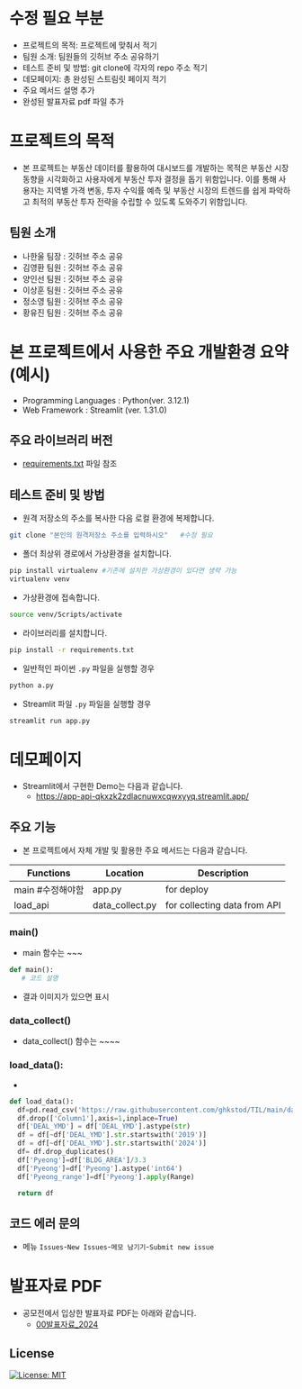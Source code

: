 # 수정 필요 부분
- 프로젝트의 목적: 프로젝트에 맞춰서 적기
- 팀원 소개: 팀원들의 깃허브 주소 공유하기
- 테스트 준비 및 방법: git clone에 각자의 repo 주소 적기
- 데모페이지: 총 완성된 스트림릿 페이지 적기
- 주요 메서드 설명 추가
- 완성된 발표자료 pdf 파일 추가

# 프로젝트의 목적
- 본 프로젝트는 부동산 데이터를 활용하여 대시보드를 개발하는 목적은 부동산 시장 동향을 시각화하고 사용자에게 부동산 투자 결정을 돕기 위함입니다. 이를 통해 사용자는 지역별 가격 변동, 투자 수익률 예측 및 부동산 시장의 트렌드를 쉽게 파악하고 최적의 부동산 투자 전략을 수립할 수 있도록 도와주기 위함입니다.

## 팀원 소개
- 나한울 팀장 : 깃허브 주소 공유
- 김영환 팀원 : 깃허브 주소 공유
- 양인선 팀원 : 깃허브 주소 공유
- 이상훈 팀원 : 깃허브 주소 공유
- 정소영 팀원 : 깃허브 주소 공유
- 황유진 팀원 : 깃허브 주소 공유



# 본 프로젝트에서 사용한 주요 개발환경 요약  (예시)
  + Programming Languages : Python(ver. 3.12.1)
  + Web Framework : Streamlit (ver. 1.31.0)

## 주요 라이브러리 버전
  + [requirements.txt](requirements.txt) 파일 참조

## 테스트 준비 및 방법
- 원격 저장소의 주소를 복사한 다음 로컬 환경에 복제합니다.

```bash
git clone "본인의 원격저장소 주소를 입력하시오"   #수정 필요
```

- 폴더 최상위 경로에서 가상환경을 설치합니다.

```bash
pip install virtualenv #기존에 설치한 가상환경이 있다면 생략 가능
virtualenv venv
```

- 가상환경에 접속합니다.
```bash
source venv/Scripts/activate
```

- 라이브러리를 설치합니다.
```bash
pip install -r requirements.txt
```

- 일반적인 파이썬 `.py` 파일을 실행할 경우
```bash
python a.py
```

- Streamlit 파일 `.py` 파일을 실행할 경우
```bash
streamlit run app.py
```

# 데모페이지
- Streamlit에서 구현한 Demo는 다음과 같습니다.
  + https://app-api-qkxzk2zdlacnuwxcqwxyyq.streamlit.app/

 ## 주요 기능
 - 본 프로젝트에서 자체 개발 및 활용한 주요 메서드는 다음과 같습니다.

| Functions | Location | Description |
|---|---|---|
| main #수정해야함 | app.py  | for deploy |
| load_api | data_collect.py | for collecting data from API | #이거의 역할이 이게 맞나? 여러가지가 섞인 거 같은데?

### main()
- main 함수는 ~~~
```python
def main():
   # 코드 설명
```
- 결과 이미지가 있으면 표시 

### data_collect()
-  data_collect() 함수는 ~~~~

### load_data():
- 

```python
def load_data():
  df=pd.read_csv('https://raw.githubusercontent.com/ghkstod/TIL/main/data.txt',encoding='utf-8',sep='\t')
  df.drop(['Column1'],axis=1,inplace=True)
  df['DEAL_YMD'] = df['DEAL_YMD'].astype(str)
  df = df[~df['DEAL_YMD'].str.startswith('2019')]
  df = df[~df['DEAL_YMD'].str.startswith('2024')]
  df= df.drop_duplicates()
  df['Pyeong']=df['BLDG_AREA']/3.3
  df['Pyeong']=df['Pyeong'].astype('int64')
  df['Pyeong_range']=df['Pyeong'].apply(Range)

  return df

```

## 코드 에러 문의 
- 메뉴 `Issues`-`New Issues`-`메모 남기기`-`Submit new issue`


# 발표자료 PDF 
- 공모전에서 입상한 발표자료 PDF는 아래와 같습니다.
  + [00발표자료_2024](portfolio.pdf)


## License
[![License: MIT](https://img.shields.io/badge/License-MIT-yellow.svg)](https://opensource.org/licenses/MIT)